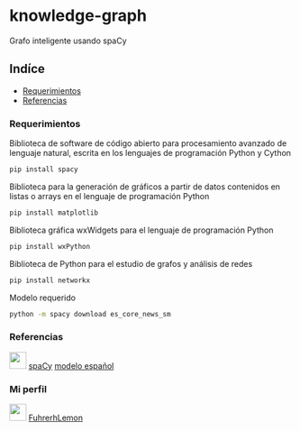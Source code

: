 # knowledge-graph
Grafo inteligente usando spaCy
## **Indíce**
- [Requerimientos](#Requerimientos)
- [Referencias](#Referencias)  
### Requerimientos
Biblioteca de software de código abierto para procesamiento avanzado de lenguaje natural, escrita en los lenguajes de programación Python y Cython
```sh
pip install spacy
```
Biblioteca para la generación de gráficos a partir de datos contenidos en listas o arrays en el lenguaje de programación Python
```sh
pip install matplotlib
```
Biblioteca gráfica wxWidgets para el lenguaje de programación Python
```sh
pip install wxPython
```
Biblioteca de Python para el estudio de grafos y análisis de redes
```sh
pip install networkx
```
Modelo requerido
```sh
python -m spacy download es_core_news_sm
```
### Referencias
<code><img height="30" src="https://upload.wikimedia.org/wikipedia/commons/thumb/8/88/SpaCy_logo.svg/512px-SpaCy_logo.svg.png"></code>
[spaCy](https://spacy.io/)
[modelo español](https://spacy.io/models/es)
### Mi perfil
<code><img height="30" src="https://avatars3.githubusercontent.com/u/58157906?s=400&u=c221828be1dc557f7f88b2e58f15055c3ae7f5ea&v=4"></code>
[FuhrerhLemon](https://github.com/Fuhrerh-Lemon/Fuhrerh-Lemon)
